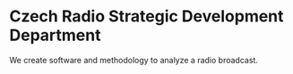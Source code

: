 # Czech Radio Strategic Development Department

We create software and methodology to analyze a radio broadcast.
